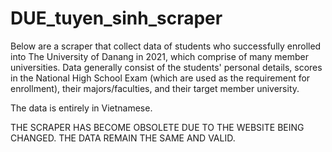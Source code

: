 # DUE_tuyen_sinh_scraper

Below are a scraper that collect data of students who successfully enrolled into The University of Danang in 2021, which comprise of many member universities. Data generally 
consist of the students' personal details, scores in the National High School Exam (which are used as the requirement for enrollment), their majors/faculties, and their target 
member university.

The data is entirely in Vietnamese.

THE SCRAPER HAS BECOME OBSOLETE DUE TO THE WEBSITE BEING CHANGED. THE DATA REMAIN THE SAME AND VALID.
